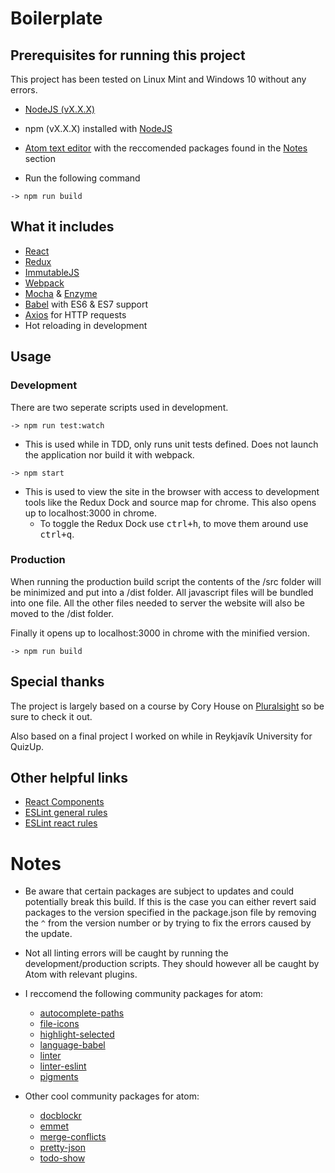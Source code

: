 # Boilerplate

## Prerequisites for running this project
  This project has been tested on Linux Mint and Windows 10 without any errors.

  - [NodeJS (vX.X.X)](https://nodejs.org)
  
  - npm (vX.X.X) installed with [NodeJS](https://nodejs.org)
  
  - [Atom text editor](https://atom.io/) with the reccomended packages found in the [Notes](https://github.com/IamStony/Owell#notes) section

  - Run the following command
```
-> npm run build
```

## What it includes
 - [React](https://facebook.github.io/react/docs/getting-started.html)
 - [Redux](http://redux.js.org/index.html)
 - [ImmutableJS](https://facebook.github.io/immutable-js/)
 - [Webpack](http://webpack.github.io/docs/)
 - [Mocha](https://mochajs.org/) & [Enzyme](https://github.com/airbnb/enzyme/tree/master/docs)
 - [Babel](https://babeljs.io/) with ES6 & ES7 support
 - [Axios](https://www.npmjs.com/package/axios) for HTTP requests
 - Hot reloading in development

## Usage
### Development
  There are two seperate scripts used in development.
```
-> npm run test:watch
```
  * This is used while in TDD, only runs unit tests defined. Does not launch the application nor build it with webpack.
```
-> npm start
```
  * This is used to view the site in the browser with access to development tools like the Redux Dock and source map for chrome. This also opens up to localhost:3000 in chrome.
    * To toggle the Redux Dock use <kbd>ctrl+h</kbd>, to move them around use <kbd>ctrl+q</kbd>.

### Production
  When running the production build script the contents of the /src folder will be minimized and put into a /dist folder. All javascript files will be bundled into one file. All the other files needed to server the website will also be moved to the /dist folder.
  
  Finally it opens up to localhost:3000 in chrome with the minified version.
```
-> npm run build
```
## Special thanks
  The project is largely based on a course by Cory House on [Pluralsight](https://www.pluralsight.com/courses/react-redux-react-router-es6 "Building Applications with React and Redux in ES6") so be sure to check it out.

  Also based on a final project I worked on while in Reykjavík University for QuizUp.

## Other helpful links
  - [React Components](https://facebook.github.io/react/docs/component-specs.html "Specifications and Lifecycles")
  - [ESLint general rules](http://eslint.org/docs/rules/)
  - [ESLint react rules](https://github.com/yannickcr/eslint-plugin-react)

# Notes
  - Be aware that certain packages are subject to updates and could potentially break this build. If this is the case you can either revert said packages to the version specified in the package.json file by removing the `^` from the version number or by trying to fix the errors caused by the update.
  
  - Not all linting errors will be caught by running the development/production scripts. They should however all be caught by Atom with relevant plugins.
  
  - I reccomend the following community packages for atom:
    - [autocomplete-paths](https://atom.io/packages/autocomplete-paths)
    - [file-icons](https://atom.io/packages/file-icons)
    - [highlight-selected](https://atom.io/packages/highlight-selected)
    - [language-babel](https://atom.io/packages/language-babel)
    - [linter](https://atom.io/packages/linter)
    - [linter-eslint](https://atom.io/packages/linter-eslint)
    - [pigments](https://atom.io/packages/pigments)

  - Other cool community packages for atom:
    - [docblockr](https://atom.io/packages/docblockr)
    - [emmet](https://atom.io/packages/emmet)
    - [merge-conflicts](https://atom.io/packages/merge-conflicts)
    - [pretty-json](https://atom.io/packages/pretty-json)
    - [todo-show](https://atom.io/packages/todo-show)
